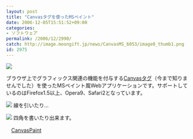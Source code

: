 ```yaml
---
layout: post
title: "Canvasタグを使ったMSペイント"
date: 2006-12-05T15:51:52+09:00
categories:
- ソフトウェア
permalink: /2006/12/2990/
catch: http://image.moongift.jp/news/CanvasMS_6053/image0_thumb1.png
id: 2975
---
```

[![](http://image.moongift.jp/news/CanvasMS_6053/image0_thumb.png)](http://image.moongift.jp/news/CanvasMS_6053/image02.png)

 

ブラウザ上でグラフィックス関連の機能を付与する[Canvasタグ](http://www.openspc2.org/HTML/appendix/canvas_param/index.html)（今まで知りませんでした）を使ったMSペイント風Webアプリケーションです。サポートしているのはFirefox1.5以上、Opera9、Safari2となっています。

 

[![](http://image.moongift.jp/news/CanvasMS_6053/image0_thumb1.png)](http://image.moongift.jp/news/CanvasMS_6053/image07.png) 線を引いたり…

 

[![](http://image.moongift.jp/news/CanvasMS_6053/image0_thumb2.png)](http://image.moongift.jp/news/CanvasMS_6053/image08.png) 四角を書いたり出来ます。

 

　[CanvasPaint](http://c3o.org/code/canvas/paint/#)

